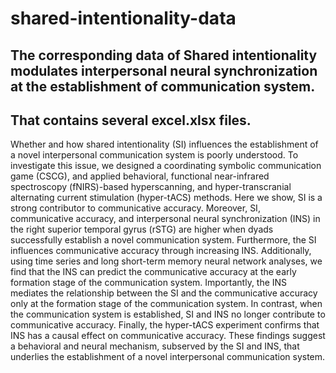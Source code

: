 # shared-intentionality-data
## The corresponding data of Shared intentionality modulates interpersonal neural synchronization at the establishment of communication system. 
## That contains several excel.xlsx files. 
Whether and how shared intentionality (SI) influences the establishment of a novel interpersonal communication system is poorly understood. To investigate this issue, we designed a coordinating symbolic communication game (CSCG), and applied behavioral, functional near-infrared spectroscopy (fNIRS)-based hyperscanning, and hyper-transcranial alternating current stimulation (hyper-tACS) methods. Here we show, SI is a strong contributor to communicative accuracy. Moreover, SI, communicative accuracy, and interpersonal neural synchronization (INS) in the right superior temporal gyrus (rSTG) are higher when dyads successfully establish a novel communication system. Furthermore, the SI influences communicative accuracy through increasing INS. Additionally, using time series and long short-term memory neural network analyses, we find that the INS can predict the communicative accuracy at the early formation stage of the communication system. Importantly, the INS mediates the relationship between the SI and the communicative accuracy only at the formation stage of the communication system. In contrast, when the communication system is established, SI and INS no longer contribute to communicative accuracy. Finally, the hyper-tACS experiment confirms that INS has a causal effect on communicative accuracy. These findings suggest a behavioral and neural mechanism, subserved by the SI and INS, that underlies the establishment of a novel interpersonal communication system. 
